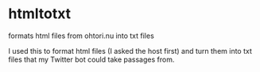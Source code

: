 # htmltotxt
formats html files from ohtori.nu into txt files

I used this to format html files (I asked the host first) and turn them into txt files that my Twitter bot could take passages from.
